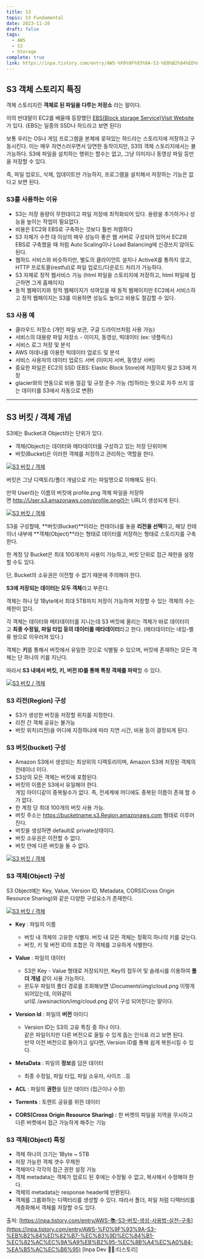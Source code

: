 ```yaml
---
title: S3
topic: S3 Fundamental
date: 2023-11-20
draft: false
tags:
  - AWS
  - S3
  - Storage
complete: true
link: https://inpa.tistory.com/entry/AWS-%F0%9F%93%9A-S3-%EB%B2%84%ED%82%B7-%EC%83%9D%EC%84%B1-%EC%82%AC%EC%9A%A9%EB%B2%95-%EC%8B%A4%EC%A0%84-%EA%B5%AC%EC%B6%95
---
```

## **S3 객체 스토리지 특징**

객체 스토리지란 **객체로 된 파일을 다루는 저장소** 라는 말이다.

이의 반대말이 EC2를 배울때 등장했던 [EBS(Block storage Service)Visit Website](https://inpa.tistory.com/entry/AWS-%F0%9F%93%9A-EBS-%EA%B0%9C%EB%85%90-%EC%82%AC%EC%9A%A9%EB%B2%95-%F0%9F%92%AF-%EC%A0%95%EB%A6%AC-EBS-Volume-%EC%B6%94%EA%B0%80%ED%95%98%EA%B8%B0) 가 있다. (EBS는 일종의 SSD나 하드라고 보면 된다)

보통 우리는 OS나 게임 프로그램을 본체에 꽂혀있는 하드라는 스토리지에 저장하고 구동시킨다. 이는 매우 자연스러우면서 당연한 동작이지만, S3의 객체 스토리지에서는 불가능하다. S3에 파일을 설치하는 행위는 할수는 없고, 그냥 이미지나 동영상 파일 등만을 저장할 수 있다.

즉, 파일 업로드, 삭제, 업데이트만 가능하지, 프로그램을 설치해서 저장하는 기능은 없다고 보면 된다.

### **S3를 사용하는 이유**

- S3는 저장 용량이 무한대이고 파일 저장에 최적화되어 있다. 용량을 추가하거나 성능을 높이는 작업이 필요없다.
- 비용은 EC2와 EBS로 구축하는 것보다 훨씬 저렴하다
- S3 자체가 수천 대 이상의 매우 성능이 좋은 웹 서버로 구성되어 있어서 EC2와 EBS로 구축했을 때 처럼 Auto Scaling이나 Load Balancing에 신경쓰지 않아도 된다.
- 웹하드 서비스와 비슷하지만, 별도의 클라이언트 설치나 ActiveX를 통하지 않고, HTTP 프로토콜(restful)로 파일 업로드/다운로드 처리가 가능하다.
- S3 자체로 정적 웹서비스 가능 (html 파일을 스토리지에 저장하고, html 파일에 접근하면 그게 홈페이지)
- 동적 웹페이지와 정적 웹페이지가 섞여있을 때 동적 웹페이지만 EC2에서 서비스하고 정적 웹페이지는 S3를 이용하면 성능도 높이고 비용도 절감할 수 있다.

### **S3 사용 예**

- 클라우드 저장소 (개인 파일 보관, 구글 드라이브처럼 사용 가능)
- 서비스의 대용량 파일 저장소 - 이미지, 동영상, 빅데이터 (ex: 넷플릭스)
- 서비스 로그 저장 및 분석
- AWS 아데나를 이용한 빅데이터 업로드 및 분석
- 서비스 사용자의 데이터 업로드 서버 (이미지 서버, 동영상 서버)
- 중요한 파일은 EC2의 SSD (EBS: Elastic Block Store)에 저장하지 말고 S3에 저장
- glacier와의 연동으로 비용 절감 및 규정 준수 가능 (빙하라는 뜻으로 자주 쓰지 않는 데이터를 S3에서 자동으로 변환)

---

## **S3 버킷 / 객체 개념**

S3에는 Bucket과 Object라는 단위가 있다. 

- 객체(Object)는 데이터와 메타데이터를 구성하고 있는 저장 단위이며
- 버킷(Bucket)은 이러한 객체를 저장하고 관리하는 역할을 한다.

[![S3 버킷 / 객체](https://blog.kakaocdn.net/dn/b5PRP7/btrFt8qUs0J/mHKZlyqMEcmjDkTF8YCUl0/img.png)](https://blog.kakaocdn.net/dn/b5PRP7/btrFt8qUs0J/mHKZlyqMEcmjDkTF8YCUl0/img.png)

버킷은 그냥 디렉토리/폴더 개념으로 키는 파일명으로 이해해도 된다.

만약 User라는 이름의 버킷에 profile.png 객체 파일을 저장하면 http://User.s3.amazonaws.com/profile.png라는 URL이 생성되게 된다.

[![S3 버킷 / 객체](https://blog.kakaocdn.net/dn/cBlY1C/btrFuU6wi96/BkEVtfqqbwqEKP5KCnqIOk/img.png)](https://blog.kakaocdn.net/dn/cBlY1C/btrFuU6wi96/BkEVtfqqbwqEKP5KCnqIOk/img.png)

S3을 구성할때, **버킷(Bucket)**이라는 컨테이너를 놓을 **리전을 선택**하고, 해당 컨테이너 내부에 **객체(Object)**라는 형태로 데이터를 저장하는 형태로 스토리지를 구축한다.

한 계정 당 Bucket은 최대 100개까지 사용이 가능하고, 버킷 단위로 접근 제한을 설정할 수도 있다.

단, Bucket의 소유권은 이전할 수 없기 때문에 주의해야 한다.

**S3에 저장되는 데이터는 모두 객체**라고 부른다.

객체는 하나 당 1Byte에서 최대 5TB까지 저장이 가능하며 저장할 수 있는 객체의 수는 제한이 없다.

각 객체는 데이터와 메타데이터를 지니는데 S3 버킷에 올리는 객체가 바로 데이터이고 **최종 수정일, 파일 타입 등의 데이터를 메타데이터**라고 한다. (메타데이터는 네임-벨류 쌍으로 이우러져 있다.)

객체는 **키**를 통해서 버킷에서 유일한 것으로 식별될 수 있으며, 버킷에 존재하는 모든 객체는 단 하나의 키를 지닌다.

따라서 **S3 내에서 버킷, 키, 버전 ID를 통해 특정 객체를 파악**할 수 있다.

[![S3 버킷 / 객체](https://blog.kakaocdn.net/dn/mlINk/btrFt8Eq4IS/pkKWjhRtTUfTWkrsCDNzBK/img.jpg)](https://blog.kakaocdn.net/dn/mlINk/btrFt8Eq4IS/pkKWjhRtTUfTWkrsCDNzBK/img.jpg)

### **S3 리전(Region) 구성**

- S3가 생성한 버킷을 저장할 위치를 지정한다.
- 리전 간 객체 공유는 불가능
- 버킷 위치(리전)을 어디에 지정하냐에 따라 지연 시간, 비용 등이 결정되게 된다.

### **S3 버킷(bucket) 구성**

- Amazon S3에서 생성되는 최상위의 디렉토리이며, Amazon S3에 저장된 객체의 컨테이너 이다.
- S3상의 모든 객체는 버킷에 포함된다.
- 버킷의 이름은 S3에서 유일해야 한다.  
    게임 아이디같이 중복될수가 없다. 즉, 전세계에 어디에도 중복된 이름이 존재 할 수 가 없다.
- 한 계정 당 최대 100개의 버킷 사용 가능.
- 버킷 주소는 https://bucketname.s3.Region.amazonaws.com 형태로 이루어진다.
- 버킷을 생성하면 default로 private상태이다.
- 버킷 소유권은 이전할 수 없다.
- 버킷 안에 다른 버킷을 둘 수 없다.

[![S3 버킷 / 객체](https://blog.kakaocdn.net/dn/b6gC8K/btrFrdteYTI/Jph1jFDDUPKj9KiLPvDtmk/img.png)](https://blog.kakaocdn.net/dn/b6gC8K/btrFrdteYTI/Jph1jFDDUPKj9KiLPvDtmk/img.png)

### **S3 객체(Object) 구성**

S3 Object에는 Key, Value, Version ID, Metadata, CORS(Cross Origin Resource Sharing)와 같은 다양한 구성요소가 존재한다.

[![S3 버킷 / 객체](https://blog.kakaocdn.net/dn/ql04u/btrFqsxr0cj/IWB7Ag6hKk8mAvaKu1hpAk/img.png)](https://blog.kakaocdn.net/dn/ql04u/btrFqsxr0cj/IWB7Ag6hKk8mAvaKu1hpAk/img.png)

- **Key** : 파일의 이름
    
    - 버킷 내 객체의 고유한 식별자. 버킷 내 모든 객체는 정확히 하나의 키를 갖는다.
    - 버킷, 키 및 버전 ID의 조합은 각 객체를 고유하게 식별한다.
    
- **Value** : 파일의 데이터
    
    - S3은 Key - Value 형태로 저장되지만, Key의 접두어 및 슬래시를 이용하여 **폴더 개념** 같이 사용 가능하다.
    - 윈도우 파일의 폴더 경로를 조회해보면 \Documents\img\cloud.png 이렇게 되어있는데, 이와같이  
        url로 /awsinaction/img/cloud.png 같이 구성 되어진다는 말이다.
    
- **Version Id** : 파일의 **버전** 아이디
    
    - Version ID는 S3의 고유 특징 중 하나 이다.  
        같은 파일이지만 다른 버전으로 올릴 수 있게 돕는 인식표 라고 보면 된다.  
        만약 이전 버전으로 돌아가고 싶다면, Version ID를 통해 쉽게 복원시킬 수 있다.
    
- **MetaData** : 파일의 **정보**를 담은 데이터
    
    - 최종 수정일, 파일 타입, 파일 소유자, 사이즈 ..등
    
- **ACL** : 파일의 **권한**을 담은 데이터 (접근이나 수정)
- **Torrents** : 토렌트 공유를 위한 데이터
- **CORS(Cross Origin Resource Sharing) :** 한 버켓의 파일을 지역을 무시하고 다른 버켓에서 접근 가능하게 해주는 기능

### **S3 객체(Object) 특징**

- 객체 하나의 크기는 1Byte ~ 5TB
- 저장 가능한 객체 갯수 무제한
- 객체마다 각각의 접근 권한 설정 가능
- 객체 metadata는 객체가 업로드 된 후에는 수정될 수 없고, 복사해서 수정해야 한다.
- 객체의 metadata는 response header에 반환된다.
- 객체를 그룹화하는 디렉터리를 생성할 수 있다. 따라서 폴더, 파일 처럼 디렉터리를 계층화해서 객체를 저장할 수도 있다.

출처: [https://inpa.tistory.com/entry/AWS-📚-S3-버킷-생성-사용법-실전-구축](https://inpa.tistory.com/entry/AWS-%F0%9F%93%9A-S3-%EB%B2%84%ED%82%B7-%EC%83%9D%EC%84%B1-%EC%82%AC%EC%9A%A9%EB%B2%95-%EC%8B%A4%EC%A0%84-%EA%B5%AC%EC%B6%95) [Inpa Dev 👨‍💻:티스토리]
